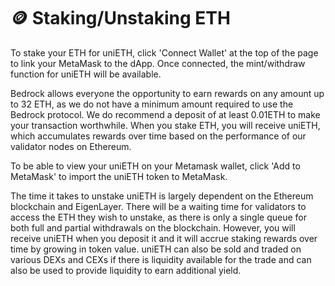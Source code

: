 # 🪙 Staking/Unstaking ETH

To stake your ETH for uniETH, click 'Connect Wallet' at the top of the page to link your MetaMask to the dApp. Once connected, the mint/withdraw function for uniETH will be available.

Bedrock allows everyone the opportunity to earn rewards on any amount up to 32 ETH, as we do not have a minimum amount required to use the Bedrock protocol. We do recommend a deposit of at least 0.01ETH to make your transaction worthwhile. When you stake ETH, you will receive uniETH, which accumulates rewards over time based on the performance of our validator nodes on Ethereum.

To be able to view your uniETH on your Metamask wallet, click 'Add to MetaMask' to import the uniETH token to MetaMask.&#x20;

The time it takes to unstake uniETH is largely dependent on the Ethereum blockchain and EigenLayer. There will be a waiting time for validators to access the ETH they wish to unstake, as there is only a single queue for both full and partial withdrawals on the blockchain. However, you will receive uniETH when you deposit it and it will accrue staking rewards over time by growing in token value. uniETH can also be sold and traded on various DEXs and CEXs if there is liquidity available for the trade and can also be used to provide liquidity to earn additional yield.
